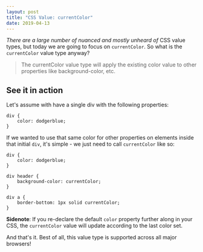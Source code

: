 ```yaml
---
layout: post
title: "CSS Value: currentColor"
date: 2019-04-13
---
```



*There are a large number of nuanced and mostly unheard of* CSS value types, but today we are going to focus on `currentColor`. So what is the `currentColor` value type anyway?

> The currentColor value type will apply the existing color value to other properties like background-color, etc.

## See it in action

Let's assume with have a single div with the following properties:


    div {
        color: dodgerblue;
    }


If we wanted to use that same color for other properties on elements inside that initial `div`, it's simple - we just need to call `currentColor` like so:


    div {
        color: dodgerblue;
    }
    
    div header {
        background-color: currentColor;
    }
    
    div a {
        border-bottom: 1px solid currentColor;
    }


**Sidenote**: If you re-declare the default `color` property further along in your CSS, the `currentColor` value will update according to the last color set.

And that's it. Best of all, this value type is supported across all major browsers!

